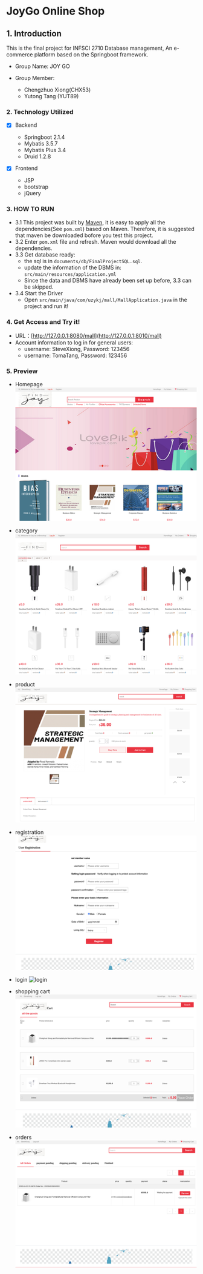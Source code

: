 # JoyGo Online Shop

## 1. Introduction
This is the final project for INFSCI 2710 Database management,
An e-commerce platform based on the Springboot framework.

- Group Name: JOY GO

- Group Member: 
  - Chengzhuo Xiong(CHX53)
  - Yutong Tang (YUT89)

### 2. Technology Utilized
- [x] Backend
  - Springboot      2.1.4
  - Mybatis         3.5.7
  - Mybatis Plus    3.4
  - Druid           1.2.8

- [x] Frontend
  - JSP
  - bootstrap
  - jQuery

### 3. HOW TO RUN

- 3.1 This project was built by [Maven](https://maven.apache.org/),
it is easy to apply all the dependencies(See `pom.xml`) based on Maven.
Therefore, it is suggested that maven be downloaded bofore you test this project.
- 3.2 Enter `pom.xml` file and refresh. Maven would download all the dependencies.
- 3.3 Get database ready: 
  - the sql is in `documents/db/FinalProjectSQL.sql`. 
  - update the information of the DBMS in: `src/main/resources/application.yml`
  - Since the data and DBMS have already been set up before, 3.3 can be skipped.
- 3.4 Start the Driver
  - Open `src/main/java/com/uzykj/mall/MallApplication.java` in the project and run it!

### 4. Get Access and Try it!
- URL：[http://127.0.0.1:8080/mall](http://127.0.0.1:8010/mall)
- Account information to log in for general users:
  - username: SteveXiong, Password: 123456
  - username: TomaTang, Password: 123456

### 5. Preview

- Homepage
![home](documents/pics/home.png)

- category
![category](documents/pics/category.png)

- product
![product](documents/pics/product.png)

- registration
  ![registration](documents/pics/register.png)

- login
  ![login](documents/pics/login.png)

- shopping cart
![cart](documents/pics/cart.png)

- orders
![order](documents/pics/order.png)


